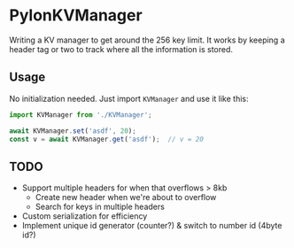 # PylonKVManager
Writing a KV manager to get around the 256 key limit. It works by keeping a header tag or two to track where all the information is stored.

## Usage
No initialization needed. Just import `KVManager` and use it like this:

```typescript
import KVManager from './KVManager';

await KVManager.set('asdf', 20);
const v = await KVManager.get('asdf');  // v = 20
```

## TODO
- Support multiple headers for when that overflows > 8kb
  - Create new header when we're about to overflow
  - Search for keys in multiple headers
- Custom serialization for efficiency
- Implement unique id generator (counter?) & switch to number id (4byte id?)
